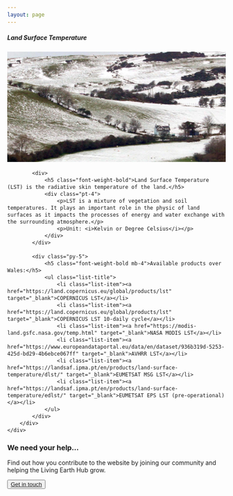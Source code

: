 ```yaml
---
layout: page
---
```


<!-- Content-section-start -->
<div class="container">
    <div class="row">
        <div class="col-12 mt-60">
            <h5 class="common-title">Land Surface Temperature</h5>
        </div>
        <div class="col-xs-12 col-sm-12 col-ms-9 col-lg-9 col-xl-9 col-xxl-9">
            <div class="common-image pb-5">
                <img src="/assets/img/wales/big/land-surface-temperature.jpg" class="img-fluid" alt="Land Surface Temperature">
            </div>

            <div>
                <h5 class="font-weight-bold">Land Surface Temperature (LST) is the radiative skin temperature of the land.</h5>
                <div class="pt-4">
                    <p>LST is a mixture of vegetation and soil temperatures. It plays an important role in the physic of land surfaces as it impacts the processes of energy and water exchange with the surrounding atmosphere.</p>
                    <p>Unit: <i>Kelvin or Degree Celsius</i></p>
                </div>
            </div>

            <div class="py-5">
                <h5 class="font-weight-bold mb-4">Available products over Wales:</h5>
                <ul class="list-title">
                    <li class="list-item"><a href="https://land.copernicus.eu/global/products/lst" target="_blank">COPERNICUS LST</a></li>
                    <li class="list-item"><a href="https://land.copernicus.eu/global/products/lst" target="_blank">COPERNICUS LST 10-daily cycle</a></li>
                    <li class="list-item"><a href="https://modis-land.gsfc.nasa.gov/temp.html" target="_blank">NASA MODIS LST</a></li>
                    <li class="list-item"><a href="https://www.europeandataportal.eu/data/en/dataset/936b319d-5253-425d-bd29-4b6ebce067ff" target="_blank">AVHRR LST</a></li>
                    <li class="list-item"><a href="https://landsaf.ipma.pt/en/products/land-surface-temperature/dlst/" target="_blank">EUMETSAT MSG LST</a></li>
                    <li class="list-item"><a href="https://landsaf.ipma.pt/en/products/land-surface-temperature/edlst/" target="_blank">EUMETSAT EPS LST (pre-operational)</a></li>
                </ul>
            </div>
        </div>
    </div>
</div>
<!-- Content-section-end -->

<!-- get-in-section-Start -->
<div class="container mb-100">
    <div class="get-in-section-main">
        <div class="get-in-section-dsc">
            <h3>We need your help&hellip;</h3>
            <p>Find out how you contribute to the website by joining our community and helping the Living Earth Hub grow.</p>
        </div>
        <button type="button"><a href="/contact/">Get in touch</a></button>
    </div>
</div>
<!-- get-in-section-End -->